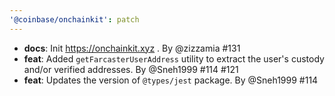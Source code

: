 ```yaml
---
'@coinbase/onchainkit': patch
---
```


- **docs**: Init https://onchainkit.xyz . By @zizzamia #131
- **feat**: Added `getFarcasterUserAddress` utility to extract the user's custody and/or verified addresses. By @Sneh1999 #114 #121
- **feat**: Updates the version of `@types/jest` package. By @Sneh1999 #114
